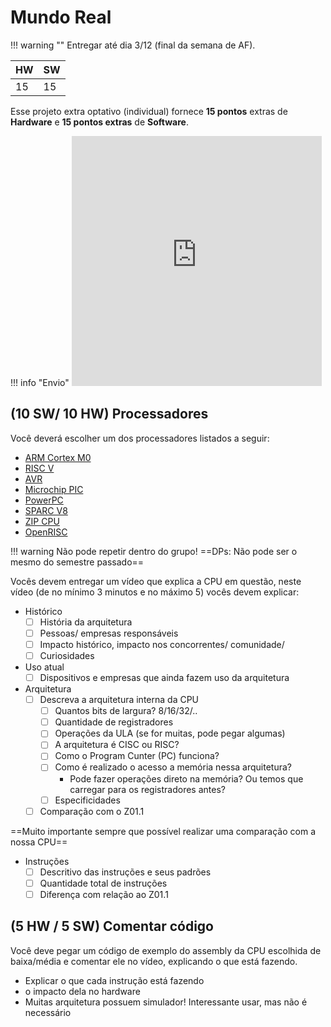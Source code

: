 # Mundo Real

!!! warning ""
    Entregar até dia 3/12 (final da semana de AF).

| HW | SW |
|----|----|
| 15 | 15 |

Esse projeto extra optativo (individual) fornece **15 pontos** 
extras de **Hardware** e **15 pontos extras** de **Software**. 

!!! info "Envio"
    <iframe src="https://docs.google.com/forms/d/e/1FAIpQLSfcXdO2PwQnoSeUtft5jQJggDYeqqOJNRXmp_OZgeufLtiJiw/viewform?embedded=true" width="400" height="400" frameborder="0" marginheight="0" marginwidth="0">Loading…</iframe>


## (10 SW/ 10 HW) Processadores

Você deverá escolher um dos processadores listados a seguir:

- [ARM Cortex M0](https://en.wikipedia.org/wiki/ARM_Cortex-M)
- [RISC V](https://en.wikipedia.org/wiki/RISC-V)
- [AVR](https://www.google.com/search?q=avr+microcontroller+wiki)
- [Microchip PIC ](https://en.wikipedia.org/wiki/PIC_microcontrollers)
- [PowerPC](https://en.wikipedia.org/wiki/PowerPC)
- [SPARC V8](https://en.wikipedia.org/wiki/SPARC)
- [ZIP CPU](https://zipcpu.com/)
- [OpenRISC](https://openrisc.io/)

!!! warning 
    Não pode repetir dentro do grupo!
    ==DPs: Não pode ser o mesmo do semestre passado==

Vocês devem entregar um vídeo que explica a CPU em questão, neste vídeo (de no mínimo 3 minutos e no máximo 5) vocês devem explicar:

- Histórico
    - [ ] História da arquitetura
    - [ ] Pessoas/ empresas responsáveis
    - [ ] Impacto histórico, impacto nos concorrentes/ comunidade/
    - [ ] Curiosidades
    
- Uso atual
    - [ ] Dispositivos e empresas que ainda fazem uso da arquitetura
    
- Arquitetura
    - [ ] Descreva a arquitetura interna da CPU
        - [ ] Quantos bits de largura? 8/16/32/..
        - [ ] Quantidade de registradores
        - [ ] Operações da ULA (se for muitas, pode pegar algumas)
        - [ ] A arquitetura é CISC ou RISC?
        - [ ] Como o Program Cunter (PC) funciona? 
        - [ ] Como é realizado o acesso a memória nessa arquitetura?
          - Pode fazer operações direto na memória? Ou temos que carregar para os registradores antes?
        - [ ] Especificidades
    - [ ] Comparação com o Z01.1
    
==Muito importante sempre que possível realizar uma comparação com a nossa CPU==
    
- Instruções
    - [ ] Descritivo das instruções e seus padrões
    - [ ] Quantidade total de instruções
    - [ ] Diferença com relação ao Z01.1 

## (**5 HW / 5 SW**) Comentar código

Você deve pegar um código de exemplo do assembly da CPU escolhida de baixa/média e comentar ele no vídeo, explicando o que está fazendo.

- Explicar o que cada instrução está fazendo
- o impacto dela no hardware
- Muitas arquitetura possuem simulador! Interessante usar, mas não é necessário

